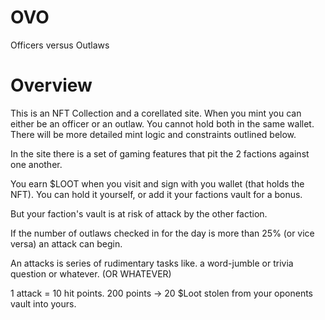 # OVO
Officers versus Outlaws

# Overview
This is an NFT Collection and a corellated site. When you mint you can either be an officer or an outlaw. You cannot hold both in the same wallet. There will be more detailed mint logic and constraints outlined below. 

In the site there is a set of gaming features that pit the 2 factions against one another. 

You earn $LOOT when you visit and sign with you wallet (that holds the NFT).  You can hold it yourself, or add it your factions vault for a bonus.  

But your faction's vault is at risk of attack by the other faction. 

If the number of outlaws checked in for the day is more than 25% (or vice versa) an attack can begin. 

An attacks is series of rudimentary tasks like. a word-jumble or trivia question or whatever. (OR WHATEVER) 

1 attack = 10 hit points.  200 points -> 20 $Loot stolen from your oponents vault into yours. 
